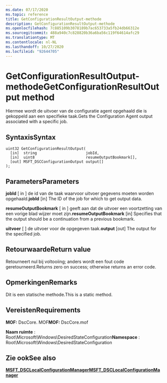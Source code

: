 ```yaml
---
ms.date: 07/17/2020
ms.topic: reference
title: GetConfigurationResultOutput-methode
description: GetConfigurationResultOutput-methode
ms.openlocfilehash: 7c885109b3078189b7ac653733a5fb24db66312e
ms.sourcegitcommit: 488a940c7c828820b36a6ba56c119f64614afc29
ms.translationtype: MT
ms.contentlocale: nl-NL
ms.lasthandoff: 10/27/2020
ms.locfileid: "92644705"
---
```

# <a name="getconfigurationresultoutput-method"></a><span data-ttu-id="95cac-103">GetConfigurationResultOutput-methode</span><span class="sxs-lookup"><span data-stu-id="95cac-103">GetConfigurationResultOutput method</span></span>

<span data-ttu-id="95cac-104">Hiermee wordt de uitvoer van de configuratie agent opgehaald die is gekoppeld aan een specifieke taak.</span><span class="sxs-lookup"><span data-stu-id="95cac-104">Gets the Configuration Agent output associated with a specific job.</span></span>

## <a name="syntax"></a><span data-ttu-id="95cac-105">Syntaxis</span><span class="sxs-lookup"><span data-stu-id="95cac-105">Syntax</span></span>

```mof
uint32 GetConfigurationResultOutput(
  [in]  string                      jobId,
  [in]  uint8                       resumeOutputBookmark[],
  [out] MSFT_DSCConfigurationOutput output[]
);
```

## <a name="parameters"></a><span data-ttu-id="95cac-106">Parameters</span><span class="sxs-lookup"><span data-stu-id="95cac-106">Parameters</span></span>

<span data-ttu-id="95cac-107">**jobId** \[ in \] de id van de taak waarvoor uitvoer gegevens moeten worden opgehaald.</span><span class="sxs-lookup"><span data-stu-id="95cac-107">**jobId** \[in\] The ID of the job for which to get output data.</span></span>

<span data-ttu-id="95cac-108">**resumeOutputBookmark** \[ in \] geeft aan dat de uitvoer een voortzetting van een vorige blad wijzer moet zijn.</span><span class="sxs-lookup"><span data-stu-id="95cac-108">**resumeOutputBookmark** \[in\] Specifies that the output should be a continuation from a previous bookmark.</span></span>

<span data-ttu-id="95cac-109">**uitvoer** \[ \] de uitvoer voor de opgegeven taak.</span><span class="sxs-lookup"><span data-stu-id="95cac-109">**output** \[out\] The output for the specified job.</span></span>

## <a name="return-value"></a><span data-ttu-id="95cac-110">Retourwaarde</span><span class="sxs-lookup"><span data-stu-id="95cac-110">Return value</span></span>

<span data-ttu-id="95cac-111">Retourneert nul bij voltooiing; anders wordt een fout code geretourneerd.</span><span class="sxs-lookup"><span data-stu-id="95cac-111">Returns zero on success; otherwise returns an error code.</span></span>

## <a name="remarks"></a><span data-ttu-id="95cac-112">Opmerkingen</span><span class="sxs-lookup"><span data-stu-id="95cac-112">Remarks</span></span>

<span data-ttu-id="95cac-113">Dit is een statische methode.</span><span class="sxs-lookup"><span data-stu-id="95cac-113">This is a static method.</span></span>

## <a name="requirements"></a><span data-ttu-id="95cac-114">Vereisten</span><span class="sxs-lookup"><span data-stu-id="95cac-114">Requirements</span></span>

<span data-ttu-id="95cac-115">**MOF:** DscCore. MOF</span><span class="sxs-lookup"><span data-stu-id="95cac-115">**MOF:** DscCore.mof</span></span>

<span data-ttu-id="95cac-116">**Naam ruimte** : Root\Microsoft\Windows\DesiredStateConfiguration</span><span class="sxs-lookup"><span data-stu-id="95cac-116">**Namespace** : Root\Microsoft\Windows\DesiredStateConfiguration</span></span>

## <a name="see-also"></a><span data-ttu-id="95cac-117">Zie ook</span><span class="sxs-lookup"><span data-stu-id="95cac-117">See also</span></span>

[<span data-ttu-id="95cac-118">**MSFT_DSCLocalConfigurationManager**</span><span class="sxs-lookup"><span data-stu-id="95cac-118">**MSFT_DSCLocalConfigurationManager**</span></span>](msft-dsclocalconfigurationmanager.md)
